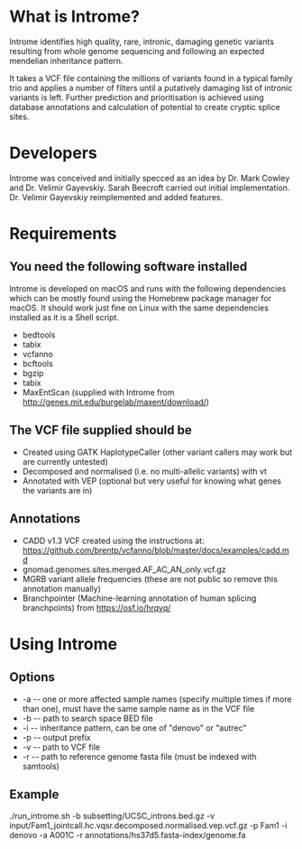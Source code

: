 # What is Introme?

Introme identifies high quality, rare, intronic, damaging genetic variants resulting from whole genome sequencing and following an expected mendelian inheritance pattern.

It takes a VCF file containing the millions of variants found in a typical family trio and applies a number of filters until a putatively damaging list of intronic variants is left. Further prediction and prioritisation is achieved using database annotations and calculation of potential to create cryptic splice sites.

# Developers

Introme was conceived and initially specced as an idea by Dr. Mark Cowley and Dr. Velimir Gayevskiy. Sarah Beecroft carried out initial implementation. Dr. Velimir Gayevskiy reimplemented and added features.

# Requirements

## You need the following software installed

Introme is developed on macOS and runs with the following dependencies which can be mostly found using the Homebrew package manager for macOS. It should work just fine on Linux with the same dependencies installed as it is a Shell script.

* bedtools
* tabix
* vcfanno
* bcftools
* bgzip
* tabix
* MaxEntScan (supplied with Introme from http://genes.mit.edu/burgelab/maxent/download/)

## The VCF file supplied should be

* Created using GATK HaplotypeCaller (other variant callers may work but are currently untested)
* Decomposed and normalised (i.e. no multi-allelic variants) with vt
* Annotated with VEP (optional but very useful for knowing what genes the variants are in)

## Annotations

* CADD v1.3 VCF created using the instructions at: https://github.com/brentp/vcfanno/blob/master/docs/examples/cadd.md
* gnomad.genomes.sites.merged.AF\_AC_AN\_only.vcf.gz
* MGRB variant allele frequencies (these are not public so remove this annotation manually)
* Branchpointer (Machine-learning annotation of human splicing branchpoints) from https://osf.io/hrqvq/

# Using Introme

## Options

* -a -- one or more affected sample names (specify multiple times if more than one), must have the same sample name as in the VCF file
* -b -- path to search space BED file
* -i -- inheritance pattern, can be one of "denovo" or "autrec"
* -p -- output prefix
* -v -- path to VCF file
* -r -- path to reference genome fasta file (must be indexed with samtools)

## Example

./run\_introme.sh -b subsetting/UCSC\_introns.bed.gz -v input/Fam1_jointcall.hc.vqsr.decomposed.normalised.vep.vcf.gz -p Fam1 -i denovo -a A001C -r annotations/hs37d5.fasta-index/genome.fa
